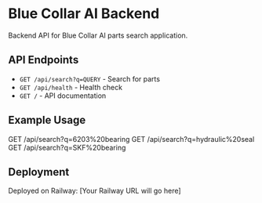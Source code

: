 # Blue Collar AI Backend

Backend API for Blue Collar AI parts search application.

## API Endpoints

- `GET /api/search?q=QUERY` - Search for parts
- `GET /api/health` - Health check
- `GET /` - API documentation

## Example Usage
GET /api/search?q=6203%20bearing
GET /api/search?q=hydraulic%20seal
GET /api/search?q=SKF%20bearing

## Deployment

Deployed on Railway: [Your Railway URL will go here]
